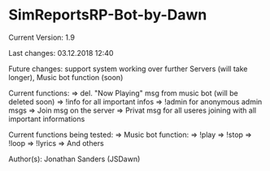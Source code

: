 # SimReportsRP-Bot-by-Dawn

Current Version: 1.9

Last changes: 03.12.2018 12:40

Future changes: support system working over further Servers (will take longer), Music bot function (soon)

Current functions:
=> del. "Now Playing" msg from music bot (will be deleted soon)
=> !info for all important infos
=> !admin for anonymous admin msgs
=> Join msg on the server
=> Privat msg for all useres joining with all important informations

Current functions being tested:
=> Music bot function:
   => !play <yt-link>
   => !stop
   => !loop
   => !lyrics
   => And others

Author(s): Jonathan Sanders (JSDawn)
